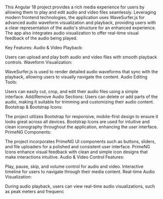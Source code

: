 This Angular 18 project provides a rich media experience for users by allowing them to play and edit audio and video files seamlessly. Leveraging modern frontend technologies, the application uses WaveSurfer.js for advanced audio waveform visualization and playback, providing users with a clear representation of the audio's structure for an enhanced experience. The app also integrates audio visualization to offer real-time visual feedback of the audio being played.

Key Features:
Audio & Video Playback:

Users can upload and play both audio and video files with smooth playback controls.
Waveform Visualization:

WaveSurfer.js is used to render detailed audio waveforms that sync with the playback, allowing users to visually navigate the content.
Audio Editing Tools:

Users can easily cut, crop, and edit their audio files using a simple interface.
Add/Remove Audio Sections: Users can delete or add parts of the audio, making it suitable for trimming and customizing their audio content.
Bootstrap & Bootstrap Icons:

The project utilizes Bootstrap for responsive, mobile-first design to ensure it looks great across all devices.
Bootstrap Icons are used for intuitive and clean iconography throughout the application, enhancing the user interface.
PrimeNG Components:

The project incorporates PrimeNG UI components such as buttons, sliders, and file uploaders for a polished and consistent user interface.
PrimeNG Icons enhance visual feedback with clean and simple icon designs that make interactions intuitive.
Audio & Video Control Features:

Play, pause, skip, and volume control for audio and video.
Interactive timeline for users to navigate through their media content.
Real-time Audio Visualization:

During audio playback, users can view real-time audio visualizations, such as peak meters and frequenc
